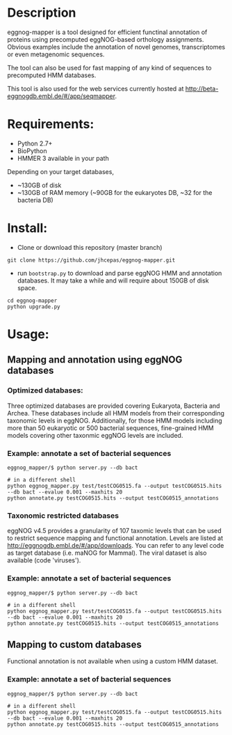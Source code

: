 # Description

eggnog-mapper is a tool designed for efficient functinal annotation of proteins
using precomputed eggNOG-based orthology assignments. Obvious examples include
the annotation of novel genomes, transcriptomes or even metagenomic sequences.

The tool can also be used for fast mapping of any kind of sequences to
precomputed HMM databases.

This tool is also used for the web services currently hosted at
http://beta-eggnogdb.embl.de/#/app/seqmapper.

# Requirements: 
- Python 2.7+
- BioPython
- HMMER 3 available in your path

Depending on your target databases, 
- ~130GB of disk
- ~130GB of RAM memory (~90GB for the eukaryotes DB, ~32 for the bacteria DB) 

# Install: 
- Clone or download this repository (master branch)
```
git clone https://github.com/jhcepas/eggnog-mapper.git
```

- run `bootstrap.py` to download and parse eggNOG HMM and annotation databases. It may take a while and will require about 150GB of disk space.
```
cd eggnog-mapper
python upgrade.py
```

# Usage: 

## Mapping and annotation using eggNOG databases

### Optimized databases:

Three optimized databases are provided covering Eukaryota, Bacteria and
Archea. These databases include all HMM models from their corresponding
taxonomic levels in eggNOG. Additionally, for those HMM models including more
than 50 eukaryotic or 500 bacterial sequences, fine-grained HMM models covering
other taxonmic eggNOG levels are included.

### Example: annotate a set of bacterial sequences 
```
eggnog_mapper/$ python server.py --db bact

# in a different shell
python eggnog_mapper.py test/testCOG0515.fa --output testCOG0515.hits --db bact --evalue 0.001 --maxhits 20
python annotate.py testCOG0515.hits --output testCOG0515_annotations
```

### Taxonomic restricted databases

eggNOG v4.5 provides a granularity of 107 taxomic levels that can be used to
restrict sequence mapping and functional annotation.  Levels are listed at
http://eggnogdb.embl.de/#/app/downloads. You can refer to any level code as
target database (i.e. maNOG for Mammal). The viral dataset is also available
(code 'viruses').

### Example: annotate a set of bacterial sequences 
```
eggnog_mapper/$ python server.py --db bact

# in a different shell
python eggnog_mapper.py test/testCOG0515.fa --output testCOG0515.hits --db bact --evalue 0.001 --maxhits 20
python annotate.py testCOG0515.hits --output testCOG0515_annotations
```

## Mapping to custom databases

Functional annotation is not available when using a custom HMM dataset. 

### Example: annotate a set of bacterial sequences 
```
eggnog_mapper/$ python server.py --db bact

# in a different shell
python eggnog_mapper.py test/testCOG0515.fa --output testCOG0515.hits --db bact --evalue 0.001 --maxhits 20
python annotate.py testCOG0515.hits --output testCOG0515_annotations
```

